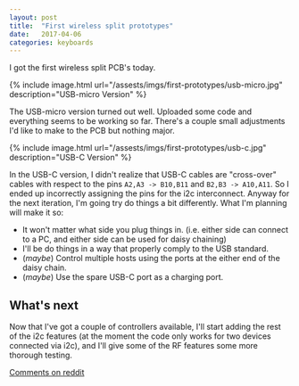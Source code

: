 ```yaml
---
layout: post
title:  "First wireless split prototypes"
date:   2017-04-06
categories: keyboards
---
```


I got the first wireless split PCB's today.

{% include image.html url="/assests/imgs/first-prototypes/usb-micro.jpg" description="USB-micro Version" %}

The USB-micro version turned out well.  Uploaded some code and everything seems
to be working so far. There's a couple small adjustments I'd like to make to
the PCB but nothing major.


{% include image.html url="/assests/imgs/first-prototypes/usb-c.jpg" description="USB-C Version" %}

In the USB-C version, I didn't realize that USB-C cables are "cross-over" cables
with respect to the pins `A2,A3 -> B10,B11` and `B2,B3 -> A10,A11`. So I ended up
incorrectly assigning the pins for the i2c interconnect.
Anyway for the next iteration, I'm going try do things a bit differently. What I'm
planning will make it so:

* It won't matter what side you plug things in. (i.e. either side can connect to a PC, and either side can be used for daisy chaining)
* I'll be do things in a way that properly comply to the USB standard.
* (*maybe*) Control multiple hosts using the ports at the either end of the daisy chain.
* (*maybe*) Use the spare USB-C port as a charging port.


## What's next

Now that I've got a couple of controllers available, I'll start adding the rest
of the i2c features (at the moment the code only works for two devices connected
via i2c), and I'll give some of the RF features some more thorough testing.

[Comments on reddit](https://www.reddit.com/r/MechanicalKeyboards/comments/644sve/first_wireless_split_controller_prototypes/)
